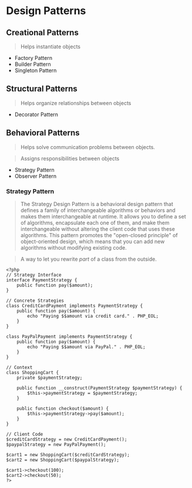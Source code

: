 # Design Patterns

## Creational Patterns
> Helps instantiate objects

- Factory Pattern
- Builder Pattern
- Singleton Pattern

## Structural Patterns
> Helps organize relationships between objects

- Decorator Pattern

## Behavioral Patterns
> Helps solve communication problems between objects.

> Assigns responsibilities between objects

- Strategy Pattern
- Observer Pattern

### Strategy Pattern
> The Strategy Design Pattern is a behavioral design pattern that defines a family of interchangeable algorithms or behaviors and makes them interchangeable at runtime. It allows you to define a set of algorithms, encapsulate each one of them, and make them interchangeable without altering the client code that uses these algorithms. This pattern promotes the "open-closed principle" of object-oriented design, which means that you can add new algorithms without modifying existing code.

> A way to let you rewrite *part* of a class from the outside.

```
<?php
// Strategy Interface
interface PaymentStrategy {
    public function pay($amount);
}

// Concrete Strategies
class CreditCardPayment implements PaymentStrategy {
    public function pay($amount) {
        echo "Paying $$amount via credit card." . PHP_EOL;
    }
}

class PayPalPayment implements PaymentStrategy {
    public function pay($amount) {
        echo "Paying $$amount via PayPal." . PHP_EOL;
    }
}

// Context
class ShoppingCart {
    private $paymentStrategy;

    public function __construct(PaymentStrategy $paymentStrategy) {
        $this->paymentStrategy = $paymentStrategy;
    }

    public function checkout($amount) {
        $this->paymentStrategy->pay($amount);
    }
}

// Client Code
$creditCardStrategy = new CreditCardPayment();
$paypalStrategy = new PayPalPayment();

$cart1 = new ShoppingCart($creditCardStrategy);
$cart2 = new ShoppingCart($paypalStrategy);

$cart1->checkout(100);
$cart2->checkout(50);
?>

```
